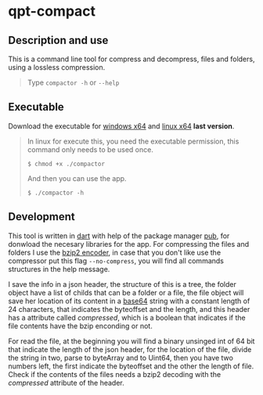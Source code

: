 # qpt-compact

## Description and use
This is a command line tool for compress and decompress, files and folders, using a lossless compression.
> Type `compactor -h` or `--help`

## Executable
Download the executable for [windows x64](https://github.com/Guillex387/qpt-compact/releases/download/1.1.0/compactor-win-v1.1.0-x64.zip) and [linux x64](https://github.com/Guillex387/qpt-compact/releases/download/1.1.0/compactor-linux-v1.1.0-x64.zip) **last version**.
> In linux for execute this, you need the executable permission, this command only needs to be used once.
>
> `$ chmod +x ./compactor`
>
> And then you can use the app.
>
> `$ ./compactor -h`

## Development
This tool is written in [dart](https://dart.dev) with help of the package manager [pub](https://pub.dev), for donwload the necesary libraries for the app.
For compressing the files and folders I use the [bzip2 encoder](https://en.wikipedia.org/wiki/Bzip2), in case that you don't like use the compressor put this flag `--no-compress`, you will find all commands structures in the help message.

I save the info in a json header, the structure of this is a tree, the folder object have a list of childs that can be a folder or a file, the file object will save her location of its content in a [base64](https://en.wikipedia.org/wiki/Base64) string with a constant length of 24 characters, that indicates the byteoffset and the length, and this header has a attribute called *compressed*, which is a boolean that indicates if the file contents have the bzip enconding or not.

For read the file, at the beginning you will find a binary unsinged int of 64 bit that indicate the length of the json header, for the location of the file, divide the string in two, parse to byteArray and to Uint64, then you have two numbers left, the first indicate the byteoffset and the other the length of file. Check if the contents of the files needs a bzip2 decoding with the *compressed* attribute of the header.
